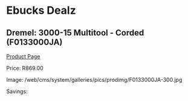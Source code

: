 
# Ebucks Dealz
## Dremel: 3000-15 Multitool - Corded (F0133000JA)
[Product Page](https://www.ebucks.com/web/shop/productSelected.do?prodId=257406420&catId=370101825)

Price: R869.00

Image: /web/cms/system/galleries/pics/prodimg/F0133000JA-300.jpg

Savings: 


	